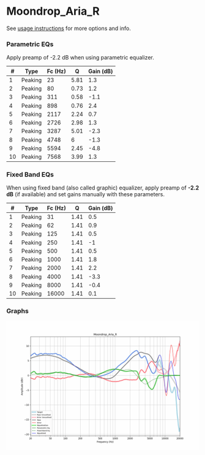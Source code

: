 # Moondrop_Aria_R
See [usage instructions](https://github.com/jaakkopasanen/AutoEq#usage) for more options and info.

### Parametric EQs
Apply preamp of -2.2 dB when using parametric equalizer.

|   # | Type    |   Fc (Hz) |    Q |   Gain (dB) |
|-----|---------|-----------|------|-------------|
|   1 | Peaking |        23 | 5.81 |         1.3 |
|   2 | Peaking |        80 | 0.73 |         1.2 |
|   3 | Peaking |       311 | 0.58 |        -1.1 |
|   4 | Peaking |       898 | 0.76 |         2.4 |
|   5 | Peaking |      2117 | 2.24 |         0.7 |
|   6 | Peaking |      2726 | 2.98 |         1.3 |
|   7 | Peaking |      3287 | 5.01 |        -2.3 |
|   8 | Peaking |      4748 | 6    |        -1.3 |
|   9 | Peaking |      5594 | 2.45 |        -4.8 |
|  10 | Peaking |      7568 | 3.99 |         1.3 |

### Fixed Band EQs
When using fixed band (also called graphic) equalizer, apply preamp of **-2.2 dB** (if available) and set gains manually with these parameters.

|   # | Type    |   Fc (Hz) |    Q |   Gain (dB) |
|-----|---------|-----------|------|-------------|
|   1 | Peaking |        31 | 1.41 |         0.5 |
|   2 | Peaking |        62 | 1.41 |         0.9 |
|   3 | Peaking |       125 | 1.41 |         0.5 |
|   4 | Peaking |       250 | 1.41 |        -1   |
|   5 | Peaking |       500 | 1.41 |         0.5 |
|   6 | Peaking |      1000 | 1.41 |         1.8 |
|   7 | Peaking |      2000 | 1.41 |         2.2 |
|   8 | Peaking |      4000 | 1.41 |        -3.3 |
|   9 | Peaking |      8000 | 1.41 |        -0.4 |
|  10 | Peaking |     16000 | 1.41 |         0.1 |

### Graphs
![](./Moondrop_Aria_R.png)
